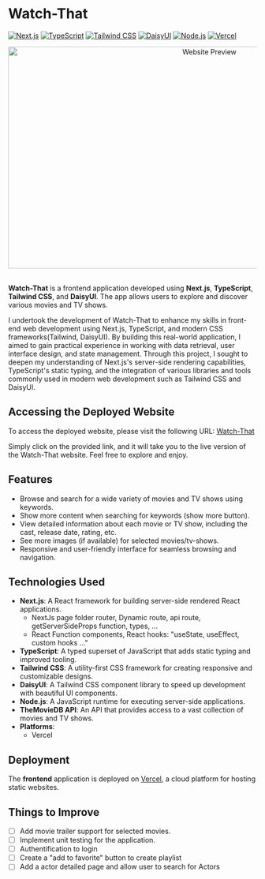 # Watch-That

[![Next.js](https://img.shields.io/badge/Next.js-000000?style=for-the-badge&logo=next.js&logoColor=white)](https://nextjs.org/)
[![TypeScript](https://img.shields.io/badge/TypeScript-3178C6?style=for-the-badge&logo=typescript&logoColor=white)](https://www.typescriptlang.org/)
[![Tailwind CSS](https://img.shields.io/badge/Tailwind%20CSS-38B2AC?style=for-the-badge&logo=tailwind-css&logoColor=white)](https://tailwindcss.com/)
[![DaisyUI](https://img.shields.io/badge/DaisyUI-FF00F7?style=for-the-badge&logo=daisyui&logoColor=white)](https://daisyui.com/)
[![Node.js](https://img.shields.io/badge/Node.js-339933?style=for-the-badge&logo=node.js&logoColor=white)](https://nodejs.org/)
[![Vercel](https://img.shields.io/badge/Vercel-000000?style=for-the-badge&logo=vercel&logoColor=white)](https://vercel.com/)

<div align="center">
  <a href="https://your-website-url-here.com">
    <img src="https://i.imgur.com/iYxdziT.jpeg" alt="Website Preview" width="800" height="450">
  </a>
</div>
<br/>

**Watch-That** is a frontend application developed using **Next.js**, **TypeScript**, **Tailwind CSS**, and **DaisyUI**. The app allows users to explore and discover various movies and TV shows.

I undertook the development of Watch-That to enhance my skills in front-end web development using Next.js, TypeScript, and modern CSS frameworks(Tailwind, DaisyUI). By building this real-world application, I aimed to gain practical experience in working with data retrieval, user interface design, and state management. Through this project, I sought to deepen my understanding of Next.js's server-side rendering capabilities, TypeScript's static typing, and the integration of various libraries and tools commonly used in modern web development such as Tailwind CSS and DaisyUI.

## Accessing the Deployed Website

To access the deployed website, please visit the following URL: [Watch-That](https://watch-that.vercel.app/)

Simply click on the provided link, and it will take you to the live version of the Watch-That website. Feel free to explore and enjoy.

## Features

- Browse and search for a wide variety of movies and TV shows using keywords.
- Show more content when searching for keywords (show more button).
- View detailed information about each movie or TV show, including the cast, release date, rating, etc.
- See more images (if available) for selected movies/tv-shows.
- Responsive and user-friendly interface for seamless browsing and navigation.

## Technologies Used

- **Next.js**: A React framework for building server-side rendered React applications.
  - NextJs page folder router, Dynamic route, api route, getServerSideProps function, types, ...
  - React Function components, React hooks: "useState, useEffect, custom hooks ..."
- **TypeScript**: A typed superset of JavaScript that adds static typing and improved tooling.
- **Tailwind CSS**: A utility-first CSS framework for creating responsive and customizable designs.
- **DaisyUI**: A Tailwind CSS component library to speed up development with beautiful UI components.
- **Node.js**: A JavaScript runtime for executing server-side applications.
- **TheMovieDB API**: An API that provides access to a vast collection of movies and TV shows.
- **Platforms**:
  - Vercel

## Deployment

The **frontend** application is deployed on [Vercel](https://vercel.com/), a cloud platform for hosting static websites.

## Things to Improve

- [ ] Add movie trailer support for selected movies.
- [ ] Implement unit testing for the application.
- [ ] Authentification to login
- [ ] Create a "add to favorite" button to create playlist
- [ ] Add a actor detailed page and allow user to search for Actors
